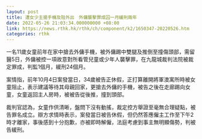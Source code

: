 ```yaml
---
layout: post
title: 遭女少主搶手機及阻外出　外傭襲擊罪成囚一月緩刑兩年
date: 2022-05-26 21:03:34.000000000 +08:00
link: https://news.rthk.hk/rthk/ch/component/k2/1650347-20220526.htm
categories: rthk
---
```


一名11歲女童前年在家中搶去外傭手機，被外傭踢中雙腿及推倒至撞傷頭部，需留醫5日，外傭被控一項故意對所看管兒童或少年人襲擊罪，在九龍城裁判法院被裁定罪成，判監1個月，緩刑24個月。

案情指，前年10月4日案發當日，34歲被告正休假，正打算離開將軍澳寓所時被女童阻止，表示建議等待其母親回家，更搶去外傭的手機，被告之後在走廊踢向女童，女童返回主人房時，被被告從後推，撞到頭部。

裁判官認為，女童作供清晰，盤問下沒有動搖，裁定控方舉證至毫無合理疑點，被告罪名成立。辯方求情時表示，案發當日被告休假，但仍然答應僱主工作至下午2時才離家，事後感到十分抱歉，亦被即時解僱，法庭考慮到事主無明顯傷勢，判被告緩刑。
